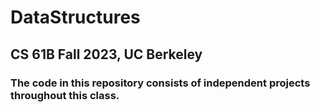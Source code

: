 # DataStructures

## CS 61B Fall 2023, UC Berkeley

### The code in this repository consists of independent projects throughout this class.
